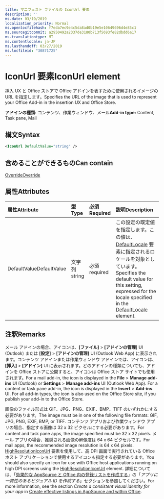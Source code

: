 ```yaml
---
title: マニフェスト ファイルの IconUrl 要素
description: ''
ms.date: 03/19/2019
localization_priority: Normal
ms.openlocfilehash: f7eda7ec9e4c5da8ad0b19e5e10649696d4e85c1
ms.sourcegitcommit: a2950492a2337de3180b713f5693fe82dbdd6a17
ms.translationtype: MT
ms.contentlocale: ja-JP
ms.lasthandoff: 03/27/2019
ms.locfileid: "30871725"
---
```

# <a name="iconurl-element"></a><span data-ttu-id="2ccbf-102">IconUrl 要素</span><span class="sxs-lookup"><span data-stu-id="2ccbf-102">IconUrl element</span></span>

<span data-ttu-id="2ccbf-103">挿入 UX と Office ストアで Office アドインを表すために使用されるイメージの URL を指定します。</span><span class="sxs-lookup"><span data-stu-id="2ccbf-103">Specifies the URL of the image that is used to represent your Office Add-in in the insertion UX and Office Store.</span></span>

<span data-ttu-id="2ccbf-104">**アドインの種類:** コンテンツ、作業ウィンドウ、メール</span><span class="sxs-lookup"><span data-stu-id="2ccbf-104">**Add-in type:** Content, Task pane, Mail</span></span>

## <a name="syntax"></a><span data-ttu-id="2ccbf-105">構文</span><span class="sxs-lookup"><span data-stu-id="2ccbf-105">Syntax</span></span>

```XML
<IconUrl DefaultValue="string" />
```

## <a name="can-contain"></a><span data-ttu-id="2ccbf-106">含めることができるもの</span><span class="sxs-lookup"><span data-stu-id="2ccbf-106">Can contain</span></span>

[<span data-ttu-id="2ccbf-107">Override</span><span class="sxs-lookup"><span data-stu-id="2ccbf-107">Override</span></span>](override.md)

## <a name="attributes"></a><span data-ttu-id="2ccbf-108">属性</span><span class="sxs-lookup"><span data-stu-id="2ccbf-108">Attributes</span></span>

|<span data-ttu-id="2ccbf-109">**属性**</span><span class="sxs-lookup"><span data-stu-id="2ccbf-109">**Attribute**</span></span>|<span data-ttu-id="2ccbf-110">**型**</span><span class="sxs-lookup"><span data-stu-id="2ccbf-110">**Type**</span></span>|<span data-ttu-id="2ccbf-111">**必須**</span><span class="sxs-lookup"><span data-stu-id="2ccbf-111">**Required**</span></span>|<span data-ttu-id="2ccbf-112">**説明**</span><span class="sxs-lookup"><span data-stu-id="2ccbf-112">**Description**</span></span>|
|:-----|:-----|:-----|:-----|
|<span data-ttu-id="2ccbf-113">DefaultValue</span><span class="sxs-lookup"><span data-stu-id="2ccbf-113">DefaultValue</span></span>|<span data-ttu-id="2ccbf-114">文字列</span><span class="sxs-lookup"><span data-stu-id="2ccbf-114">string</span></span>|<span data-ttu-id="2ccbf-115">必須</span><span class="sxs-lookup"><span data-stu-id="2ccbf-115">required</span></span>|<span data-ttu-id="2ccbf-116">この設定の既定値を指定します。この値は、[DefaultLocale](defaultlocale.md) 要素に指定されるロケールを対象としています。</span><span class="sxs-lookup"><span data-stu-id="2ccbf-116">Specifies the default value for this setting, expressed for the locale specified in the [DefaultLocale](defaultlocale.md) element.</span></span>|

## <a name="remarks"></a><span data-ttu-id="2ccbf-117">注釈</span><span class="sxs-lookup"><span data-stu-id="2ccbf-117">Remarks</span></span>

<span data-ttu-id="2ccbf-p101">メール アドインの場合、アイコンは、**[ファイル]**  >  **[アドインの管理]** UI (Outlook) または **[設定]**  >  **[アドインの管理]** UI (Outlook Web App) に表示されます。コンテンツ アドインまたは作業ウィンドウ アドインでは、アイコンは、**[挿入]**  >  **[アドイン]** UI に表示されます。どのアドインの種類についても、アドインを Office ストアに公開すると、アイコンは Office ストア サイトでも使用されます。</span><span class="sxs-lookup"><span data-stu-id="2ccbf-p101">For a mail add-in, the icon is displayed in the  **File** > **Manage add-ins** UI (Outlook) or **Settings** > **Manage add-ins** UI (Outlook Web App). For a content or task pane add-in, the icon is displayed in the **Insert** > **Add-ins** UI. For all add-in types, the icon is also used on the Office Store site, if you publish your add-in to the Office Store.</span></span>

<span data-ttu-id="2ccbf-121">画像のファイル形式は GIF、JPG、PNG、EXIF、BMP、TIFF のいずれかにする必要があります。</span><span class="sxs-lookup"><span data-stu-id="2ccbf-121">The image must be in one of the following file formats: GIF, JPG, PNG, EXIF, BMP, or TIFF.</span></span> <span data-ttu-id="2ccbf-122">コンテンツ アプリおよび作業ウィンドウ アプリの場合、指定する画像は 32 x 32 ピクセルにする必要があります。</span><span class="sxs-lookup"><span data-stu-id="2ccbf-122">For content and task pane apps, the image specified must be 32 x 32 pixels.</span></span> <span data-ttu-id="2ccbf-123">メール アプリの場合、推奨される画像の解像度は 64 x 64 ピクセルです。</span><span class="sxs-lookup"><span data-stu-id="2ccbf-123">For mail apps, the recommended image resolution is 64 x 64 pixels.</span></span> <span data-ttu-id="2ccbf-124">[HighResolutionIconUrl](highresolutioniconurl.md) 要素を使用して、高 DPI 画面で実行されている Office ホスト アプリケーションで使用するアイコンも指定する必要があります。</span><span class="sxs-lookup"><span data-stu-id="2ccbf-124">You should also specify an icon for use with Office host applications running on high DPI screens using the [HighResolutionIconUrl](highresolutioniconurl.md) element.</span></span> <span data-ttu-id="2ccbf-125">詳細については、「[効果的な AppSource と Office 内の登録リストを作成する](/office/dev/store/create-effective-office-store-listings#create-a-consistent-visual-identity)」の「_アプリに一貫性のあるビジュアル ID を作成する_」セクションを参照してください。</span><span class="sxs-lookup"><span data-stu-id="2ccbf-125">For more information, see the section _Create a consistent visual identity for your app_ in [Create effective listings in AppSource and within Office](/office/dev/store/create-effective-office-store-listings#create-a-consistent-visual-identity).</span></span>
